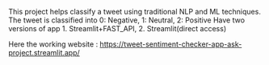 This project helps classify a tweet using traditional NLP and ML techniques.
The tweet is classified into 0: Negative, 1: Neutral, 2: Positive
Have two versions of app 1. Streamlit+FAST_API, 2. Streamlit(direct access)


Here the working website : https://tweet-sentiment-checker-app-ask-project.streamlit.app/
